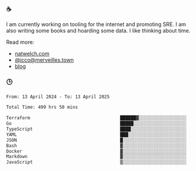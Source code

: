 ### ☕

I am currently working on tooling for the internet and promoting SRE. I am also writing some books and hoarding some data. I like thinking about time. 

Read more:

 - [natwelch.com](https://natwelch.com)
 - [@icco@merveilles.town](https://merveilles.town/@icco)
 - [blog](https://writing.natwelch.com)

### 🕒

<!--START_SECTION:waka-->

```txt
From: 13 April 2024 - To: 13 April 2025

Total Time: 499 hrs 50 mins

Terraform                                  ██████▓░░░░░░░░░░░░░░░░░░   26.67 %
Go                                         █████░░░░░░░░░░░░░░░░░░░░   20.27 %
TypeScript                                 ████░░░░░░░░░░░░░░░░░░░░░   15.98 %
YAML                                       ███░░░░░░░░░░░░░░░░░░░░░░   12.21 %
JSON                                       █░░░░░░░░░░░░░░░░░░░░░░░░   04.23 %
Bash                                       ▓░░░░░░░░░░░░░░░░░░░░░░░░   03.16 %
Docker                                     ▓░░░░░░░░░░░░░░░░░░░░░░░░   03.02 %
Markdown                                   ▓░░░░░░░░░░░░░░░░░░░░░░░░   02.43 %
JavaScript                                 ▒░░░░░░░░░░░░░░░░░░░░░░░░   01.84 %
```

<!--END_SECTION:waka-->
